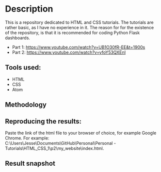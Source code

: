 # Description
This is a repository dedicated to HTML and CSS tutorials. The tutorials are rather basic, as I have no experience in it. The reason for
for the existence of the repository, is that it is recommended for coding Python Flask dashboards.

   * Part 1: https://www.youtube.com/watch?v=UB1O30fR-EE&t=1900s
   * Part 2: https://www.youtube.com/watch?v=yfoY53QXEnI
   
## Tools used:
   * HTML
   * CSS
   * Atom
   
## Methodology

## Reproducing the results:
Paste the link of the html file to your browser of choice, for example Google Chrome. 
For example: C:\Users\Jesse\Documents\GitHub\Personal\Personal - Tutorials\HTML_CSS_1\p2\my_website\index.html.

## Result snapshot